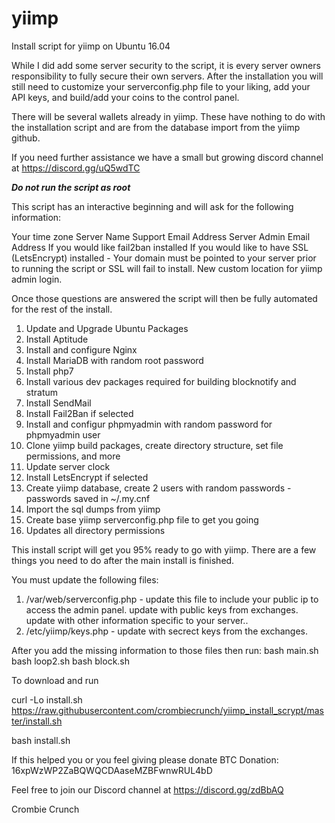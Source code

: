 # yiimp
Install script for yiimp on Ubuntu 16.04

While I did add some server security to the script, it is every server owners responsibility to fully secure their own servers. After the installation you will still need to customize your serverconfig.php file to your liking, add your API keys, and build/add your coins to the control panel. 

There will be several wallets already in yiimp. These have nothing to do with the installation script and are from the database import from the yiimp github. 

If you need further assistance we have a small but growing discord channel at https://discord.gg/uQ5wdTC 

*****Do not run the script as root*****

This script has an interactive beginning and will ask for the following information:

Your time zone
Server Name 
Support Email Address
Server Admin Email Address
If you would like fail2ban installed
If you would like to have SSL (LetsEncrypt) installed - Your domain must be pointed to your server prior to running the script or SSL will fail to install. 
New custom location for yiimp admin login. 

Once those questions are answered the script will then be fully automated for the rest of the install. 

1. Update and Upgrade Ubuntu Packages
2. Install Aptitude
3. Install and configure Nginx
4. Install MariaDB with random root password
5. Install php7
6. Install various dev packages required for building blocknotify and stratum
7. Install SendMail
8. Install Fail2Ban if selected
9. Install and configur phpmyadmin with random password for phpmyadmin user
10. Clone yiimp build packages, create directory structure, set file permissions, and more
11. Update server clock
12. Install LetsEncrypt if selected
13. Create yiimp database, create 2 users with random passwords - passwords saved in ~/.my.cnf
14. Import the sql dumps from yiimp
15. Create base yiimp serverconfig.php file to get you going
16. Updates all directory permissions

This install script will get you 95% ready to go with yiimp. There are a few things you need to do after the main install is finished.

You must update the following files:

1. /var/web/serverconfig.php - update this file to include your public ip to access the admin panel. update with public keys from exchanges. update with other information specific to your server..
2. /etc/yiimp/keys.php - update with secrect keys from the exchanges. 

After you add the missing information to those files then run:
bash main.sh
bash loop2.sh
bash block.sh

To download and run 

curl -Lo install.sh https://raw.githubusercontent.com/crombiecrunch/yiimp_install_scrypt/master/install.sh

bash install.sh


If this helped you or you feel giving please donate BTC Donation: 16xpWzWP2ZaBQWQCDAaseMZBFwnwRUL4bD

Feel free to join our Discord channel at https://discord.gg/zdBbAQ

Crombie Crunch
